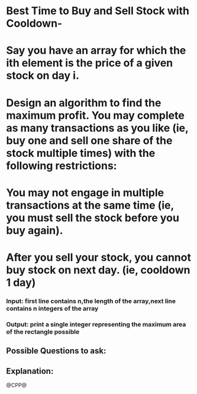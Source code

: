 # Best Time to Buy and Sell Stock with Cooldown-
# Say you have an array for which the ith element is the price of a given stock on day i.

# Design an algorithm to find the maximum profit. You may complete as many transactions as you like (ie, buy one and sell one share of the stock multiple times) with the following restrictions:

# You may not engage in multiple transactions at the same time (ie, you must sell the stock before you buy again).
# After you sell your stock, you cannot buy stock on next day. (ie, cooldown 1 day)

### Input: first line contains n,the length of the array,next line contains n integers of the array
### Output: print a single integer representing the maximum area of the rectangle possible 

## Possible Questions to ask:

## Explanation:

@CPP@
